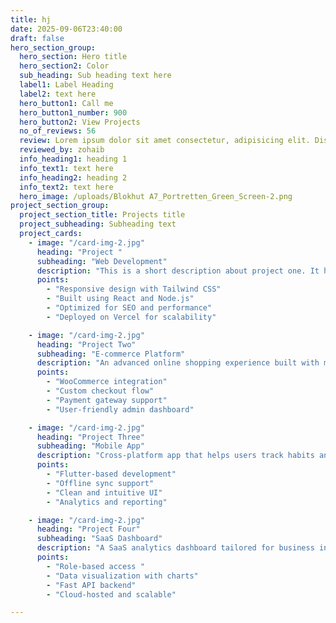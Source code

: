 ```yaml
---
title: hj
date: 2025-09-06T23:40:00
draft: false
hero_section_group:
  hero_section: Hero title
  hero_section2: Color
  sub_heading: Sub heading text here
  label1: Label Heading
  label2: text here
  hero_button1: Call me
  hero_button1_number: 900
  hero_button2: View Projects
  no_of_reviews: 56
  review: Lorem ipsum dolor sit amet consectetur, adipisicing elit. Distinctio repellendus non est odit, possimus fuga?
  reviewed_by: zohaib
  info_heading1: heading 1
  info_text1: text here
  info_heading2: heading 2
  info_text2: text here
  hero_image: /uploads/Blokhut A7_Portretten_Green_Screen-2.png
project_section_group:
  project_section_title: Projects title
  project_subheading: Subheading text
  project_cards:
    - image: "/card-img-2.jpg"
      heading: "Project "
      subheading: "Web Development"
      description: "This is a short description about project one. It highlights what the project is about and its core purpose."
      points:
        - "Responsive design with Tailwind CSS"
        - "Built using React and Node.js"
        - "Optimized for SEO and performance"
        - "Deployed on Vercel for scalability"

    - image: "/card-img-2.jpg"
      heading: "Project Two"
      subheading: "E-commerce Platform"
      description: "An advanced online shopping experience built with modern frameworks. and blah blah"
      points:
        - "WooCommerce integration"
        - "Custom checkout flow"
        - "Payment gateway support"
        - "User-friendly admin dashboard"

    - image: "/card-img-2.jpg"
      heading: "Project Three"
      subheading: "Mobile App"
      description: "Cross-platform app that helps users track habits and improve productivity."
      points:
        - "Flutter-based development"
        - "Offline sync support"
        - "Clean and intuitive UI"
        - "Analytics and reporting"

    - image: "/card-img-2.jpg"
      heading: "Project Four"
      subheading: "SaaS Dashboard"
      description: "A SaaS analytics dashboard tailored for business insights and reports."
      points:
        - "Role-based access "
        - "Data visualization with charts"
        - "Fast API backend"
        - "Cloud-hosted and scalable"

---
```


